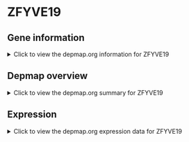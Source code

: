 <h1>ZFYVE19</h1>

<h2>Gene information</h2>
<details>
  <summary>Click to view the depmap.org information for ZFYVE19</summary>
  <p><a href="https://depmap.org/portal/gene/ZFYVE19?tab=about" target="_BLANK">Open page in a new tab...</a></p>
  <iframe src="https://depmap.org/portal/gene/ZFYVE19?tab=about" style="border:none;width:100%;height:800px"></iframe>
</details>

<h2>Depmap overview</h2>
<details>
  <summary>Click to view the depmap.org summary for ZFYVE19</summary>
  <p><a href="https://depmap.org/portal/gene/ZFYVE19?tab=overview" target="_BLANK">Open page in a new tab...</a></p>
  <iframe src="https://depmap.org/portal/gene/ZFYVE19?tab=overview" style="border:none;width:100%;height:800px"></iframe>
</details>

<h2>Expression</h2>
<details>
  <summary>Click to view the depmap.org expression data for ZFYVE19</summary>
  <p><a href="https://depmap.org/portal/gene/ZFYVE19?tab=characterization" target="_BLANK">Open page in a new tab...</a></p>
  <iframe src="https://depmap.org/portal/gene/ZFYVE19?tab=characterization" style="border:none;width:100%;height:800px"></iframe>
</details>


<!--
<h2>Reactome Pathway diagram</h2>
<details>
  <summary>Click to view the Reactome pathway for ZFYVE19</summary>
  <p><a href="PURL" target="_BLANK">Open page in a new tab...</a></p>
  PNAME
</details>
-->


